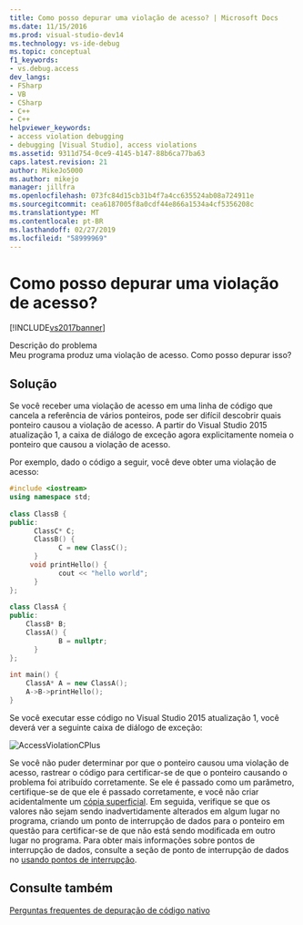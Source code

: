 ```yaml
---
title: Como posso depurar uma violação de acesso? | Microsoft Docs
ms.date: 11/15/2016
ms.prod: visual-studio-dev14
ms.technology: vs-ide-debug
ms.topic: conceptual
f1_keywords:
- vs.debug.access
dev_langs:
- FSharp
- VB
- CSharp
- C++
- C++
helpviewer_keywords:
- access violation debugging
- debugging [Visual Studio], access violations
ms.assetid: 9311d754-0ce9-4145-b147-88b6ca77ba63
caps.latest.revision: 21
author: MikeJo5000
ms.author: mikejo
manager: jillfra
ms.openlocfilehash: 073fc84d15cb31b4f7a4cc635524ab08a724911e
ms.sourcegitcommit: cea6187005f8a0cdf44e866a1534a4cf5356208c
ms.translationtype: MT
ms.contentlocale: pt-BR
ms.lasthandoff: 02/27/2019
ms.locfileid: "58999969"
---
```

# <a name="how-can-i-debug-an-access-violation"></a>Como posso depurar uma violação de acesso?
[!INCLUDE[vs2017banner](../includes/vs2017banner.md)]

Descrição do problema  
 Meu programa produz uma violação de acesso. Como posso depurar isso?  
  
## <a name="solution"></a>Solução  
 Se você receber uma violação de acesso em uma linha de código que cancela a referência de vários ponteiros, pode ser difícil descobrir quais ponteiro causou a violação de acesso. A partir do Visual Studio 2015 atualização 1, a caixa de diálogo de exceção agora explicitamente nomeia o ponteiro que causou a violação de acesso.  
  
 Por exemplo, dado o código a seguir, você deve obter uma violação de acesso:  
  
```cpp  
#include <iostream>  
using namespace std;  
  
class ClassB {  
public:  
      ClassC* C;  
      ClassB() {  
            C = new ClassC();  
      }  
     void printHello() {  
            cout << "hello world";  
      }  
};  
  
class ClassA {  
public:  
    ClassB* B;  
    ClassA() {  
            B = nullptr;  
      }  
};  
  
int main() {  
    ClassA* A = new ClassA();  
    A->B->printHello();  
}  
```  
  
 Se você executar esse código no Visual Studio 2015 atualização 1, você deverá ver a seguinte caixa de diálogo de exceção:  
  
 ![AccessViolationCPlus](../debugger/media/accessviolationcplus.png "AccessViolationCPlus")  
  
 Se você não puder determinar por que o ponteiro causou uma violação de acesso, rastrear o código para certificar-se de que o ponteiro causando o problema foi atribuído corretamente.  Se ele é passado como um parâmetro, certifique-se de que ele é passado corretamente, e você não criar acidentalmente um [cópia superficial](http://stackoverflow.com/questions/184710/what-is-the-difference-between-a-deep-copy-and-a-shallow-copy). Em seguida, verifique se que os valores não sejam sendo inadvertidamente alterados em algum lugar no programa, criando um ponto de interrupção de dados para o ponteiro em questão para certificar-se de que não está sendo modificada em outro lugar no programa. Para obter mais informações sobre pontos de interrupção de dados, consulte a seção de ponto de interrupção de dados no [usando pontos de interrupção](../debugger/using-breakpoints.md).  
  
## <a name="see-also"></a>Consulte também  
 [Perguntas frequentes de depuração de código nativo](../debugger/debugging-native-code-faqs.md)
